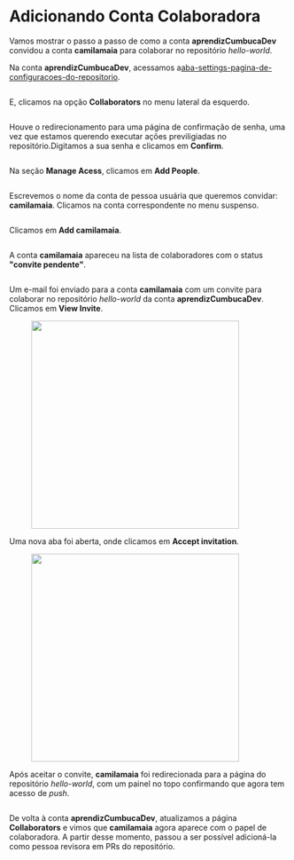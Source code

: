 # Adicionando Conta Colaboradora

Vamos mostrar o passo a passo de como a conta **aprendizCumbucaDev** convidou a conta **camilamaia** para colaborar no repositório _hello-world_.

Na conta **aprendizCumbucaDev**, acessamos a[aba-settings-pagina-de-configuracoes-do-repositorio](../../../6.-repositorios-no-github/aba-settings-pagina-de-configuracoes-do-repositorio/ "mention").

<figure><img src="../../../.gitbook/assets/119 exemplo de revisão de PR.png" alt=""><figcaption></figcaption></figure>

E, clicamos na opção **Collaborators** no menu lateral da esquerdo.

<figure><img src="../../../.gitbook/assets/120 exemplo de revisão de PR 2.png" alt=""><figcaption></figcaption></figure>

Houve o redirecionamento para uma página de confirmação de senha, uma vez que estamos querendo executar ações previligiadas no repositório.Digitamos a sua senha e clicamos em **Confirm**.

<figure><img src="../../../.gitbook/assets/122 exemplo de revisão de PR 4.png" alt=""><figcaption></figcaption></figure>

Na seção **Manage Acess**, clicamos em **Add People**.

<figure><img src="../../../.gitbook/assets/123 exemplo de revisão de PR 5.png" alt=""><figcaption></figcaption></figure>

Escrevemos o nome da conta de pessoa usuária que queremos convidar: **camilamaia**. Clicamos na conta correspondente no menu suspenso.

<figure><img src="../../../.gitbook/assets/124 exemplo de revisão de PR 6.png" alt=""><figcaption></figcaption></figure>

Clicamos em **Add camilamaia**.

<figure><img src="../../../.gitbook/assets/125 exemplo de revisão de PR 7.png" alt=""><figcaption></figcaption></figure>

A conta **camilamaia** apareceu na lista de colaboradores com o status **"convite pendente"**.

<figure><img src="../../../.gitbook/assets/126 exemplo de revisão de PR 8 (1).png" alt=""><figcaption></figcaption></figure>

Um e-mail foi enviado para a conta **camilamaia** com um convite para colaborar no repositório _hello-world_ da conta **aprendizCumbucaDev**. Clicamos em **View Invite**.

<figure><img src="../../../.gitbook/assets/127 exemplo de revisão de PR 9 (1).png" alt="" width="375"><figcaption></figcaption></figure>

Uma nova aba foi aberta, onde clicamos em **Accept invitation**.

<figure><img src="../../../.gitbook/assets/128 exemplo de revisão de PR 10 (1).png" alt="" width="375"><figcaption></figcaption></figure>

Após aceitar o convite, **camilamaia** foi redirecionada para a página do repositório _hello-world_, com um painel no topo confirmando que agora tem acesso de _push_.

<figure><img src="../../../.gitbook/assets/129 exemplo de revisão de PR 11.png" alt=""><figcaption></figcaption></figure>

De volta à conta **aprendizCumbucaDev**, atualizamos a página **Collaborators** e vimos que **camilamaia** agora aparece com o papel de colaboradora. A partir desse momento, passou a ser possível adicioná-la como pessoa revisora em PRs do repositório.

<figure><img src="../../../.gitbook/assets/130 exemplo de revisão de PR 12.png" alt=""><figcaption></figcaption></figure>
